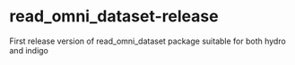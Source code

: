 read_omni_dataset-release
=========================

First release version of read_omni_dataset package suitable for both hydro and indigo
